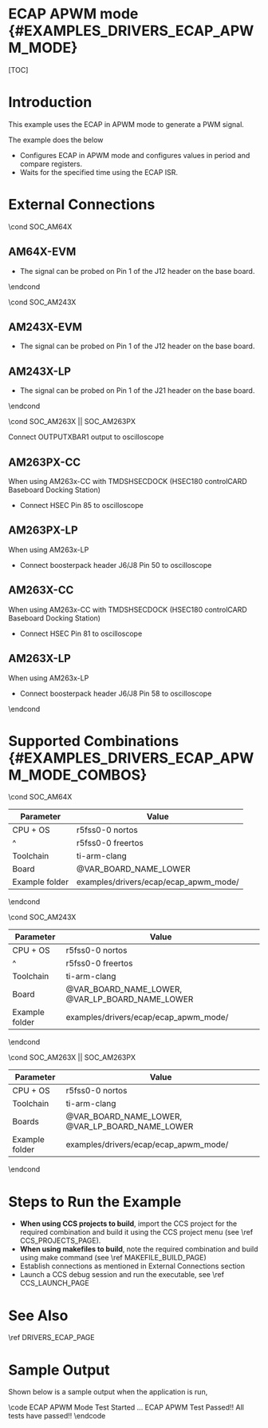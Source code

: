 # ECAP APWM mode {#EXAMPLES_DRIVERS_ECAP_APWM_MODE}

[TOC]

# Introduction

This example uses the ECAP in APWM mode to generate a PWM signal.

The example does the below
- Configures ECAP in APWM mode and configures values in period and compare registers.
- Waits for the specified time using the ECAP ISR.

# External Connections

\cond SOC_AM64X

## AM64X-EVM

- The signal can be probed on Pin 1 of the J12 header on the base board.

\endcond

\cond SOC_AM243X

## AM243X-EVM

- The signal can be probed on Pin 1 of the J12 header on the base board.

## AM243X-LP

- The signal can be probed on Pin 1 of the J21 header on the base board.

\endcond

\cond SOC_AM263X || SOC_AM263PX

Connect OUTPUTXBAR1 output to oscilloscope

## AM263PX-CC

When using AM263x-CC with TMDSHSECDOCK (HSEC180 controlCARD Baseboard Docking Station)
- Connect HSEC Pin 85 to oscilloscope

## AM263PX-LP
When using AM263x-LP
- Connect boosterpack header J6/J8 Pin 50 to oscilloscope

## AM263X-CC

When using AM263x-CC with TMDSHSECDOCK (HSEC180 controlCARD Baseboard Docking Station)
- Connect HSEC Pin 81 to oscilloscope

## AM263X-LP
When using AM263x-LP
- Connect boosterpack header J6/J8 Pin 58 to oscilloscope

\endcond

# Supported Combinations {#EXAMPLES_DRIVERS_ECAP_APWM_MODE_COMBOS}

\cond SOC_AM64X

 Parameter      | Value
 ---------------|-----------
 CPU + OS       | r5fss0-0 nortos
 ^              | r5fss0-0 freertos
 Toolchain      | ti-arm-clang
 Board          | @VAR_BOARD_NAME_LOWER
 Example folder | examples/drivers/ecap/ecap_apwm_mode/

\endcond

\cond SOC_AM243X

 Parameter      | Value
 ---------------|-----------
 CPU + OS       | r5fss0-0 nortos
 ^              | r5fss0-0 freertos
 Toolchain      | ti-arm-clang
 Board          | @VAR_BOARD_NAME_LOWER, @VAR_LP_BOARD_NAME_LOWER
 Example folder | examples/drivers/ecap/ecap_apwm_mode/

\endcond

\cond SOC_AM263X || SOC_AM263PX

 Parameter      | Value
 ---------------|-----------
 CPU + OS       | r5fss0-0 nortos
 Toolchain      | ti-arm-clang
 Boards         | @VAR_BOARD_NAME_LOWER, @VAR_LP_BOARD_NAME_LOWER
 Example folder | examples/drivers/ecap/ecap_apwm_mode/

\endcond

# Steps to Run the Example

- **When using CCS projects to build**, import the CCS project for the required combination
  and build it using the CCS project menu (see \ref CCS_PROJECTS_PAGE).
- **When using makefiles to build**, note the required combination and build using
  make command (see \ref MAKEFILE_BUILD_PAGE)
- Establish connections as mentioned in External Connections section
- Launch a CCS debug session and run the executable, see \ref CCS_LAUNCH_PAGE

# See Also

\ref DRIVERS_ECAP_PAGE

# Sample Output

Shown below is a sample output when the application is run,

\code
ECAP APWM Mode Test Started ...
ECAP APWM Test Passed!!
All tests have passed!!
\endcode
